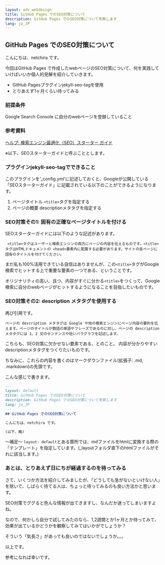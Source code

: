 ```yaml
---
layout: adv_webdesign
title: GitHub Pages でのSEO対策について
description: GitHub Pages でのSEO対策について考察します
lang: ja_JP
---
```

## GitHub Pages でのSEO対策について

こんにちは、netchira です。

今回はGitHub Pages で作成したwebページのSEO対策について、何を実践していけばいいか個人的見解を紹介していきます。

- GitHub Pagesプラグインjekyll-seo-tagを使用
- とりあえず1ヶ月くらい待ってみる

### 前提条件
Google Search Console に自分のwebページを登録していること

### 参考資料
[ヘルプ: 検索エンジン最適化（SEO）スターター ガイド](https://support.google.com/webmasters/answer/7451184?hl=ja&ref_topic=3309469)

※以下、SEOスターターガイドと呼ぶこととします。

### プラグインjekyll-seo-tagでできること

このプラグインを’_config.yml’に記述しておくと、Googleが公開している「SEOスターターガイド」に記載されている以下のことができるようになります。

1. ページタイトル `<title>`タグを指定する
2. ページの概要 descriptionメタタグを指定する


### SEO対策その1: 固有の正確なページタイトルを付ける

SEOスターターガイドには以下のような記述があります。


` <title>タグはユーザーと検索エンジンの両方にページの内容を伝えるものです。<title>タグはHTMLドキュメントの <head>要素内に配置する必要があります。サイトの各ページに固有のタイトルを付けてください。`

まだ私も100%活用できている自信はありませんが、この`<title>`タグがGoogle検索でヒットする上で重要な要素の一つである、ということです。

オリジナリティの高い、且つ、内容がすぐに分かる`<title>`をつくって、Google検索に自分のwebページがヒットするようになることを目指したいものです。



### SEO対策その2: description メタタグを使用する

再び引用です。


`ページの description メタタグは Google や他の検索エンジンにページ内容の要約を伝えます。ページのタイトルが数語の単語やフレーズであるのに対し、ページの description メタタグには 1、2 文のセンテンスや短いパラグラフを記述します。`

こちらも、SEO対策に欠かせない要素である、とのこと。
内容が分かりやすいdescriptionメタタグをつくりたいものです。



ちなみに、これらの内容を書くのはマークダウンファイル(拡張子: .md, .markdown)の先頭です。

こんな感じで書きます。

``` SEOsono2.md
---
layout: default
title: GitHub Pages でのSEO対策について
description: GitHub Pages でのSEO対策について考察します
lang: ja_JP
---
## GitHub Pages でのSEO対策について

こんにちは、netchira です。

(以下、略)
```

〜補足〜
`layout: default`とある箇所では、mdファイルをhtmlに変換する際の「テンプレート」を指定しています。(_layoutフォルダ直下のhtmlファイルがそれに該当します。)


### あとは、とりあえず日にちが経過するのを待ってみる
さて、いくつか方法を紹介してみましたが、「どうしても急がないといけない人」を除いて、しばらく待てる人は、ちょっと待ってみるのも良い方法かと思います。

SEO対策でググると色んな情報が出てきますし、なんだか迷ってしまいますよね。

なので、何かしら自分で試してみたのなら、1,2週間とか1ヶ月とか待ってみて、効果が出ているかどうかを観察してみてはいかがでしょうか？

そういう「気長さ」があっても良いのではないでしょうか。。。



以上です。

参考になれば幸いです。
